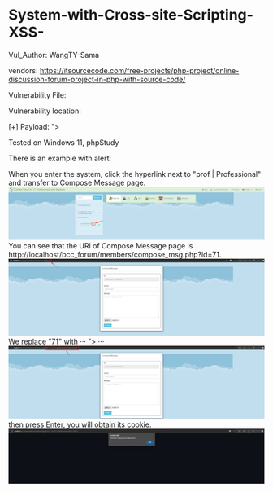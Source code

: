 # System-with-Cross-site-Scripting-XSS-

Vul_Author: WangTY-Sama

vendors: https://itsourcecode.com/free-projects/php-project/online-discussion-forum-project-in-php-with-source-code/

Vulnerability File: 

Vulnerability location: 

[+] Payload: "><sCrIpT>alert(document.cookie)</ScRiPt>

Tested on Windows 11, phpStudy

There is an example with alert:

When you enter the system, click the hyperlink next to "prof | Professional" and transfer to Compose Message page.
![alt text](P1.png)
You can see that the URl of Compose Message page is http://localhost/bcc_forum/members/compose_msg.php?id=71.
![alt text](P2.png)
We replace "71" with 
··· "><sCrIpT>alert(document.cookie)</ScRiPt> ···
![alt text](P3.png)
then press Enter, you will obtain its cookie.
![alt text](P4.png)
